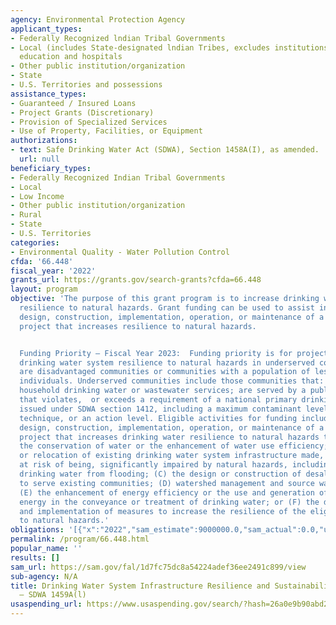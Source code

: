 ```yaml
---
agency: Environmental Protection Agency
applicant_types:
- Federally Recognized lndian Tribal Governments
- Local (includes State-designated lndian Tribes, excludes institutions of higher
  education and hospitals
- Other public institution/organization
- State
- U.S. Territories and possessions
assistance_types:
- Guaranteed / Insured Loans
- Project Grants (Discretionary)
- Provision of Specialized Services
- Use of Property, Facilities, or Equipment
authorizations:
- text: Safe Drinking Water Act (SDWA), Section 1458A(I), as amended.
  url: null
beneficiary_types:
- Federally Recognized Indian Tribal Governments
- Local
- Low Income
- Other public institution/organization
- Rural
- State
- U.S. Territories
categories:
- Environmental Quality - Water Pollution Control
cfda: '66.448'
fiscal_year: '2022'
grants_url: https://grants.gov/search-grants?cfda=66.448
layout: program
objective: 'The purpose of this grant program is to increase drinking water system
  resilience to natural hazards. Grant funding can be used to assist in the planning,
  design, construction, implementation, operation, or maintenance of a program or
  project that increases resilience to natural hazards.


  Funding Priority – Fiscal Year 2023:  Funding priority is for projects that increase
  drinking water system resilience to natural hazards in underserved communities that
  are disadvantaged communities or communities with a population of less than 10,000
  individuals. Underserved communities include those communities that: do not have
  household drinking water or wastewater services; are served by a public water system
  that violates,  or exceeds a requirement of a national primary drinking water regulation
  issued under SDWA section 1412, including a maximum contaminant level, a treatment
  technique, or an action level. Eligible activities for funding include planning,
  design, construction, implementation, operation, or maintenance of a program or
  project that increases drinking water resilience to natural hazards through : (A)
  the conservation of water or the enhancement of water use efficiency; (B) the modification
  or relocation of existing drinking water system infrastructure made, or that is
  at risk of being, significantly impaired by natural hazards, including risks to
  drinking water from flooding; (C) the design or construction of desalination facilities
  to serve existing communities; (D) watershed management and source water protection;
  (E) the enhancement of energy efficiency or the use and generation of renewable
  energy in the conveyance or treatment of drinking water; or (F) the development
  and implementation of measures to increase the resilience of the eligible entity
  to natural hazards.'
obligations: '[{"x":"2022","sam_estimate":9000000.0,"sam_actual":0.0,"usa_spending_actual":0.0},{"x":"2023","sam_estimate":0.0,"sam_actual":0.0,"usa_spending_actual":0.0},{"x":"2024","sam_estimate":19000000.0,"sam_actual":0.0,"usa_spending_actual":0.0}]'
permalink: /program/66.448.html
popular_name: ''
results: []
sam_url: https://sam.gov/fal/1d7fc75dc8a54224adef36ee2491c899/view
sub-agency: N/A
title: Drinking Water System Infrastructure Resilience and Sustainability Program
  – SDWA 1459A(l)
usaspending_url: https://www.usaspending.gov/search/?hash=26a0e9b90abd20407657145f0b9db581
---
```

